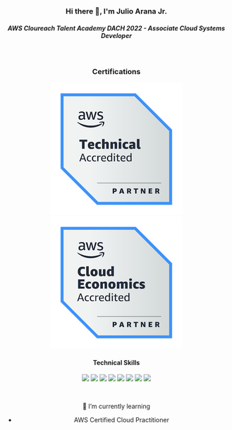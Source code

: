 

<h3 align="center">Hi there 👋, I'm Julio Arana Jr.</h3>

<h5 align="center">AWS Cloureach Talent Academy DACH 2022 - Associate Cloud Systems Developer</h5>

&nbsp;

<h3 align="center">Certifications</h3>
<div align="center"><img src=https://github.com/julioaranajr/julioaranajr/blob/main/aws-partner-accreditation-technical-300px.png>
      <img src=https://github.com/julioaranajr/julioaranajr/blob/main/aws-partner-cloud-economics-badge-300px.png><div/>
    
<h4 align="center">Technical Skills</h4>

<p align="center">
      <img src=https://img.shields.io/badge/html5-silver.svg?style=for-the-badge&logo=html5>
      <img src=https://img.shields.io/badge/css3-orange.svg?style=for-the-badge&logo=css3>
      <img src=https://img.shields.io/badge/javascript-grey.svg?style=for-the-badge&logo=javascript>
      <img src=https://img.shields.io/badge/boto3-%231572B6.svg?style=for-the-badge&logo=amazonaws>
      <img src=https://img.shields.io/badge/python-silver?style=for-the-badge&logo=python> 
      <img src=https://img.shields.io/badge/lambda-orange.svg?style=for-the-badge&logo=amazonaws>
      <img src=https://img.shields.io/badge/Windows-%231572B6?style=for-the-badge&logo=windows>
      <img src=https://img.shields.io/badge/mysql-silver.svg?style=for-the-badge&logo=mysql>
 </p>
 
 &nbsp;

🌱 I’m currently learning
- AWS Certified Cloud Practitioner

<!--
**julioaranajr/julioaranajr** is a ✨ _special_ ✨ repository because its `README.md` (this file) appears on your GitHub profile.

Here are some ideas to get you started:

- 🔭 I’m currently working on ...
- 🌱 I’m currently learning ...
- 👯 I’m looking to collaborate on ...
- 🤔 I’m looking for help with ...
- 💬 Ask me about ...
- 📫 How to reach me: ...
- 😄 Pronouns: ...
- ⚡ Fun fact: ...
-->
